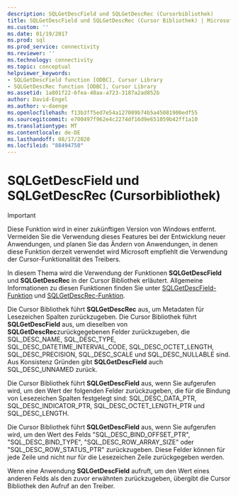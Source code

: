 ```yaml
---
description: SQLGetDescField und SQLGetDescRec (Cursorbibliothek)
title: SQLGetDescField und SQLGetDescRec (Cursor Bibliothek) | Microsoft-Dokumentation
ms.custom: ''
ms.date: 01/19/2017
ms.prod: sql
ms.prod_service: connectivity
ms.reviewer: ''
ms.technology: connectivity
ms.topic: conceptual
helpviewer_keywords:
- SQLGetDescField function [ODBC], Cursor Library
- SQLGetDescRec function [ODBC], Cursor Library
ms.assetid: 1a801f22-6fea-48aa-a723-3187a2ad852b
author: David-Engel
ms.author: v-daenge
ms.openlocfilehash: f13b3ff5ed7e54a127089b74b5a45081900edf55
ms.sourcegitcommit: e700497f962e4c2274df16d9e651059b42ff1a10
ms.translationtype: MT
ms.contentlocale: de-DE
ms.lasthandoff: 08/17/2020
ms.locfileid: "88494750"
---
```

# <a name="sqlgetdescfield-and-sqlgetdescrec-cursor-library"></a>SQLGetDescField und SQLGetDescRec (Cursorbibliothek)
> [!IMPORTANT]  
>  Diese Funktion wird in einer zukünftigen Version von Windows entfernt. Vermeiden Sie die Verwendung dieses Features bei der Entwicklung neuer Anwendungen, und planen Sie das Ändern von Anwendungen, in denen diese Funktion derzeit verwendet wird Microsoft empfiehlt die Verwendung der Cursor-Funktionalität des Treibers.  
  
 In diesem Thema wird die Verwendung der Funktionen **SQLGetDescField** und **SQLGetDescRec** in der Cursor Bibliothek erläutert. Allgemeine Informationen zu diesen Funktionen finden Sie unter [SQLGetDescField-Funktion](../../../odbc/reference/syntax/sqlgetdescfield-function.md) und [SQLGetDescRec-Funktion](../../../odbc/reference/syntax/sqlgetdescrec-function.md).  
  
 Die Cursor Bibliothek führt **SQLGetDescRec** aus, um Metadaten für Lesezeichen Spalten zurückzugeben. Die Cursor Bibliothek führt **SQLGetDescField** aus, um dieselben von **SQLGetDescRec**zurückgegebenen Felder zurückzugeben, die SQL_DESC_NAME, SQL_DESC_TYPE, SQL_DESC_DATETIME_INTERVAL_CODE, SQL_DESC_OCTET_LENGTH, SQL_DESC_PRECISION, SQL_DESC_SCALE und SQL_DESC_NULLABLE sind. Aus Konsistenz Gründen gibt **SQLGetDescField** auch SQL_DESC_UNNAMED zurück.  
  
 Die Cursor Bibliothek führt **SQLGetDescField** aus, wenn Sie aufgerufen wird, um den Wert der folgenden Felder zurückzugeben, die für die Bindung von Lesezeichen Spalten festgelegt sind: SQL_DESC_DATA_PTR, SQL_DESC_INDICATOR_PTR, SQL_DESC_OCTET_LENGTH_PTR und SQL_DESC_LENGTH.  
  
 Die Cursor Bibliothek führt **SQLGetDescField** aus, wenn Sie aufgerufen wird, um den Wert des Felds "SQL_DESC_BIND_OFFSET_PTR", "SQL_DESC_BIND_TYPE", "SQL_DESC_ROW_ARRAY_SIZE" oder "SQL_DESC_ROW_STATUS_PTR" zurückzugeben. Diese Felder können für jede Zeile und nicht nur für die Lesezeichen Zeile zurückgegeben werden.  
  
 Wenn eine Anwendung **SQLGetDescField** aufruft, um den Wert eines anderen Felds als den zuvor erwähnten zurückzugeben, übergibt die Cursor Bibliothek den Aufruf an den Treiber.
